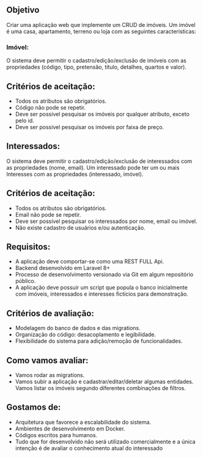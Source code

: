 <h2>Objetivo</h2>
Criar uma aplicação web que implemente um CRUD de imóveis. Um imóvel é uma casa, apartamento, terreno ou loja com as seguintes características:

<h3>Imóvel:</h3>
O sistema deve permitir o cadastro/edição/exclusão de imóveis com as propriedades (código, tipo, pretensão, título, detalhes, quartos e valor).

<h2>
Critérios de aceitação:
  </h2>

* Todos os atributos são obrigatórios.
* Código não pode se repetir.
* Deve ser possível pesquisar os imóveis por qualquer atributo, exceto pelo id.
* Deve ser possível pesquisar os imóveis por faixa de preço.

<h2>
Interessados:
  </h2>
  
O sistema deve permitir o cadastro/edição/exclusão de interessados com as propriedades (nome, email). Um interessado pode ter um ou mais Interesses com as propriedades (interessado, imóvel).

<h2>
Critérios de aceitação:
</h2>

* Todos os atributos são obrigatórios.
* Email não pode se repetir.
* Deve ser possível pesquisar os interessados por nome, email ou imóvel.
* Não existe cadastro de usuários e/ou autenticação.

<h2>
Requisitos:
 </h2>
 
* A aplicação deve comportar-se como uma REST FULL Api.
* Backend desenvolvido em Laravel 8+
* Processo de desenvolvimento versionado via Git em algum repositório público.
* A aplicação deve possuir um script que popula o banco inicialmente com imóveis, interessados e interesses fictícios para demonstração.

<h2>Critérios de avaliação:</h2>

* Modelagem do banco de dados e das migrations.
* Organização do código: desacoplamento e legibilidade.
* Flexibilidade do sistema para adição/remoção de funcionalidades.

<h2>Como vamos avaliar:</h2>

* Vamos rodar as migrations.
* Vamos subir a aplicação e cadastrar/editar/deletar algumas entidades. Vamos listar os imóveis segundo diferentes combinações de filtros.

<h2>Gostamos de:</h2>

* Arquitetura que favorece a escalabilidade do sistema.
* Ambientes de desenvolvimento em Docker.
* Códigos escritos para humanos.
* Tudo que for desenvolvido não será utilizado comercialmente e a única intenção é de avaliar o conhecimento atual do interessado
